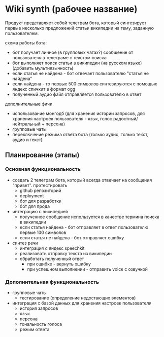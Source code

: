 # Wiki synth (рабочее название)

Продукт представляет собой телеграм бота, который синтезирует первые несколько предложений статьи 
википедии на тему, заданную пользователем.

схема работы бота:
- бот получает личное (в групповых чатах?) сообщение от пользователя в телеграме с текстом поиска
- бот выполняет поиск статьи в википедии (на русском языке) (добавить мультиязычность)
- если статья не найдена - бот отвечает пользователю "статья не найдена"
- если найдена - то первые 500 символов синтезируются с помощью яндекс спичкит в формат ogg
- полученный аудио файл отправляется пользователю в ответ

дополнительные фичи
- использование монгодб (для хранения истории запросов, для хранения настроек пользователя - язык, голос радостный/нейтральный + персона)
- групповые чаты
- переключение режима ответа бота (только аудио, только текст, аудио и текст)

## Планирование (этапы)

### Основная функциональность

- создать 2 телеграм бота, который всегда отвечает на сообщения "привет". протестировать
  - github репозиторий
  - deployment
  - бот для разработки
  - бот для прода
- интеграцию с википедией
  - полученное сообщение используется в качестве термина поиска в википедии
  - если статья найдена - бот отправляет в ответ пользователю первые 100 символов
  - если статья не найдена - бот отправляет ошибку
- синтез речи
  - интеграция с яндекс speechkit
  - реализовать отправку текста из википедии
  - обработать полученный ответ
    - при ошибке - вернуть ошибку
    - при успешном выполнении - отправить voice с озвучкой

### Дополнительная функциональность

- групповые чаты
  - тестирование (определение недостающих элементов)
- интеграция с базой данных для хранения настроек пользователя
  - история запросов
  - язык
  - персона
  - тональность голоса
  - режим ответа
